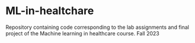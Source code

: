 # ML-in-healtchare
Repository containing code corresponding to the lab assignments and final project of the Machine learning in healthcare course. Fall 2023
